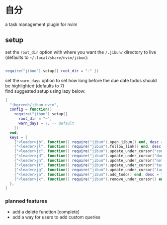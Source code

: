 # 自分

a task management plugin for nvim

## setup

set the `root_dir` option with where you want the `/.jibun/` directory to live (defaults to `~/.local/share/nvim/jibun`):

```lua

require("jibun").setup({ root_dir = "~" })
```

set the `warn_days` option to set how long before the due date todos should be highlighted (defaults to 7)  
find suggested setup using lazy below:

```lua
{
  "jbgreenh/jibun.nvim",
  config = function()
    require("jibun").setup({
      root_dir = "~",
      warn_days = 7, -- default
    })
  end,
  keys = {
	{"<leader>jb", function() require("jibun").open_jibun() end, desc = "open jibun",},
	{"<leader>jl", function() require("jibun").follow_link() end, desc = "follow next md link",},
	{"<leader>jc", function() require("jibun").update_under_cursor("complete") end, desc = "toggle complete",},
	{"<leader>jd", function() require("jibun").update_under_cursor("due") end, desc = "edit due date",},
	{"<leader>jn", function() require("jibun").update_under_cursor("notes") end, desc = "edit notes",},
	{"<leader>jt", function() require("jibun").update_under_cursor("task") end, desc = "edit task",},
	{"<leader>jg", function() require("jibun").update_under_cursor("tags") end, desc = "edit tags",},
	{"<leader>ja", function() require("jibun").add_todo() end, desc = "add todo",},
	{"<leader>jx", function() require("jibun").remove_under_cursor() end, desc = "remove todo",},
  },
}

```

### planned features

- add a delete function [complete]
- add a way for users to add custom queries
